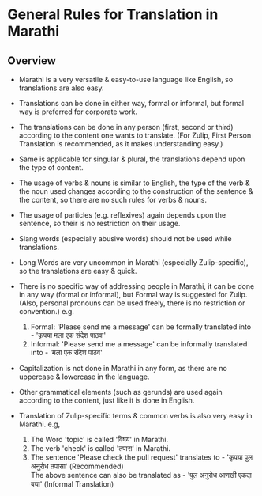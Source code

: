 # General Rules for Translation in Marathi

## Overview

* Marathi is a very versatile & easy-to-use language like English, so translations
  are also easy.

* Translations can be done in either way, formal or informal, but formal way is preferred
  for corporate work.

* The translations can be done in any person (first, second or third) according to the 
  content one wants to translate.
   (For Zulip, First Person Translation is recommended, as it makes understanding easy.)

* Same is applicable for singular & plural, the translations depend upon the type of content.

* The usage of verbs & nouns is similar to English, the type of the verb & the noun used changes
  according to the construction of the sentence & the content, so there are no such rules 
  for verbs & nouns.

* The usage of particles (e.g. reflexives) again depends upon the sentence, so their is no 
  restriction on their usage.

* Slang words (especially abusive words) should not be used while translations.

* Long Words are very uncommon in Marathi (especially Zulip-specific), so the translations
  are easy & quick.
* There is no specific way of addressing people in Marathi, it can be done in any way (formal 
  or informal), but Formal way is suggested for Zulip.
   (Also, personal pronouns can be used freely, there is no restriction or convention.) 
  e.g.
  1. Formal: 'Please send me a message' can be formally translated into - 'कृपया मला एक संदेश पाठवा'
  2. Informal: 'Please send me a message' can be informally translated into - 'मला एक संदेश पाठव' 

* Capitalization is not done in Marathi in any form, as there are no uppercase & lowercase 
  in the language.
  
* Other grammatical elements (such as gerunds) are used again according to the content,
  just like it is done in English.

* Translation of Zulip-specific terms & common verbs is also very easy in Marathi.
  e.g,
  1. The Word 'topic' is called 'विषय' in Marathi.
  2. The verb 'check' is called 'तपास' in Marathi.
  3. The sentence 'Please check the pull request' translates to - 'कृपया पुल अनुरोध तपासा' (Recommended)
     <br>
     The above sentence can also be translated as - 'पुल अनुरोध आणखी एकदा बघा' (Informal Translation)
